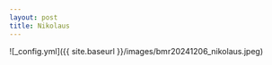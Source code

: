 ```yaml
---
layout: post
title: Nikolaus
---
```


![_config.yml]({{ site.baseurl }}/images/bmr20241206_nikolaus.jpeg)
